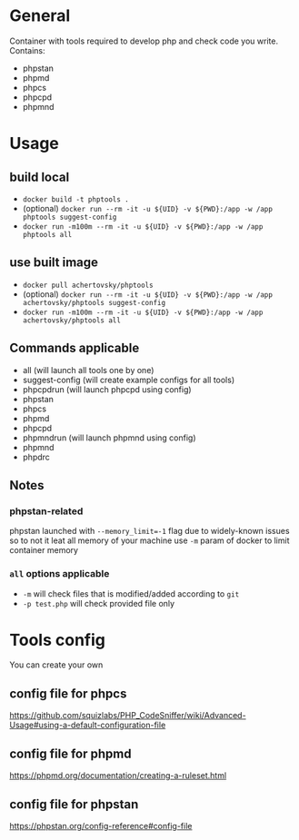 # General
Container with tools required to develop php and check code you write. Contains:
- phpstan
- phpmd
- phpcs
- phpcpd
- phpmnd

# Usage
## build local
- `docker build -t phptools .`
- (optional) `docker run --rm -it -u ${UID} -v ${PWD}:/app -w /app phptools suggest-config`<br>
- `docker run -m100m --rm -it -u ${UID} -v ${PWD}:/app -w /app phptools all`<br>
## use built image
- `docker pull achertovsky/phptools`<br>
- (optional) `docker run --rm -it -u ${UID} -v ${PWD}:/app -w /app achertovsky/phptools suggest-config`<br>
- `docker run -m100m --rm -it -u ${UID} -v ${PWD}:/app -w /app achertovsky/phptools all`<br>
## Commands applicable
- all (will launch all tools one by one)
- suggest-config (will create example configs for all tools)
- phpcpdrun (will launch phpcpd using config)
- phpstan
- phpcs
- phpmd
- phpcpd
- phpmndrun (will launch phpmnd using config)
- phpmnd
- phpdrc
## Notes
### phpstan-related
phpstan launched with `--memory_limit=-1` flag due to widely-known issues so to not it leat all memory of your machine use `-m` param of docker to limit container memory

### `all` options applicable
- `-m` will check files that is modified/added according to `git`
- `-p test.php` will check provided file only

# Tools config
You can create your own
## config file for phpcs
https://github.com/squizlabs/PHP_CodeSniffer/wiki/Advanced-Usage#using-a-default-configuration-file
## config file for phpmd
https://phpmd.org/documentation/creating-a-ruleset.html
## config file for phpstan
https://phpstan.org/config-reference#config-file
